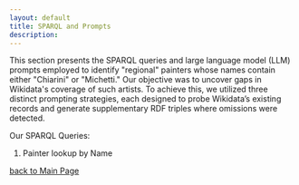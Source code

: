 ```yaml
---
layout: default
title: SPARQL and Prompts
description:
---
```

This section presents the SPARQL queries and large language model (LLM) prompts employed to identify "regional" painters whose names contain either "Chiarini" or "Michetti." Our objective was to uncover gaps in Wikidata's coverage of such artists. To achieve this, we utilized three distinct prompting strategies, each designed to probe Wikidata’s existing records and generate supplementary RDF triples where omissions were detected.

Our SPARQL Queries: 
1. Painter lookup by Name
   


[back to Main Page](./)
